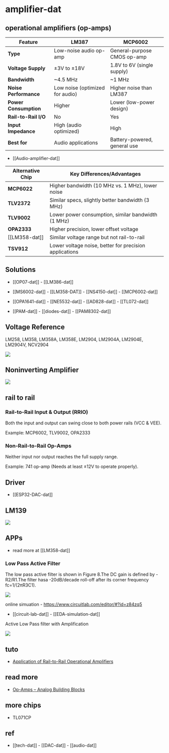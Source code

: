 
# amplifier-dat



## operational amplifiers (op-amps)

| Feature               | LM387                           | MCP6002                      |
| --------------------- | ------------------------------- | ---------------------------- |
| **Type**              | Low-noise audio op-amp          | General-purpose CMOS op-amp  |
| **Voltage Supply**    | ±3V to ±18V                     | 1.8V to 6V (single supply)   |
| **Bandwidth**         | ~4.5 MHz                        | ~1 MHz                       |
| **Noise Performance** | Low noise (optimized for audio) | Higher noise than LM387      |
| **Power Consumption** | Higher                          | Lower (low-power design)     |
| **Rail-to-Rail I/O**  | No                              | Yes                          |
| **Input Impedance**   | High (audio optimized)          | High                         |
| **Best for**          | Audio applications              | Battery-powered, general use |

- [[Audio-amplifier-dat]]


| Alternative Chip | Key Differences/Advantages                         |
|-----------------|----------------------------------------------------|
| **MCP6022**     | Higher bandwidth (10 MHz vs. 1 MHz), lower noise  |
| **TLV2372**     | Similar specs, slightly better bandwidth (3 MHz)  |
| **TLV9002**     | Lower power consumption, similar bandwidth (1 MHz) |
| **OPA2333**     | Higher precision, lower offset voltage            |
| [[LM358-dat]]   | Similar voltage range but not rail-to-rail        |
| **TSV912**      | Lower voltage noise, better for precision applications |



## Solutions 

- [[OP07-dat]] - [[LM386-dat]]

- [[MS6002-dat]] - [[LM358-DAT]] - [[NS4150-dat]] - [[MCP6002-dat]]

- [[OPA1641-dat]] - [[NE5532-dat]] - [[AD828-dat]] - [[TL072-dat]]

- [[PAM-dat]] - [[diodes-dat]] - [[PAM8302-dat]]

## Voltage Reference

LM258, LM358, LM358A, LM358E, LM2904, LM2904A, LM2904E, LM2904V, NCV2904

![](2025-03-14-20-49-15.png)


## Noninverting Amplifier

![](2025-03-14-20-36-11.png)


## rail to rail 

### Rail-to-Rail Input & Output (RRIO)

Both the input and output can swing close to both power rails (VCC & VEE).

Example: MCP6002, TLV9002, OPA2333

### Non-Rail-to-Rail Op-Amps

Neither input nor output reaches the full supply range.

Example: 741 op-amp (Needs at least ±12V to operate properly).



## Driver 

- [[ESP32-DAC-dat]]


## LM139 

![](2025-03-19-03-25-27.png)


## APPs 

- read more at [[LM358-dat]]

### Low Pass Active Filter

The low pass active filter is shown in Figure 8.The DC gain is defined by -R2/R1.The filter hasa -20dB/decade roll-off after its corner frequency fc=1/(2πR3C1).

![](2025-03-19-16-23-28.png)

online simuation - https://www.circuitlab.com/editor/#?id=z84zq5

- [[circuit-lab-dat]] - [[EDA-simulation-dat]]

Active Low Pass filter with Amplification

![](2025-03-19-17-07-49.png)

## tuto 

- [Application of Rail-to-Rail Operational Amplifiers](https://www.ti.com/lit/an/sloa039a/sloa039a.pdf)

## read more 

- [Op-Amps – Analog Building Blocks](https://dronebotworkshop.com/op-amps/)


## more chips 

- TL071CP


## ref 

- [[tech-dat]] - [[DAC-dat]] - [[audio-dat]]

